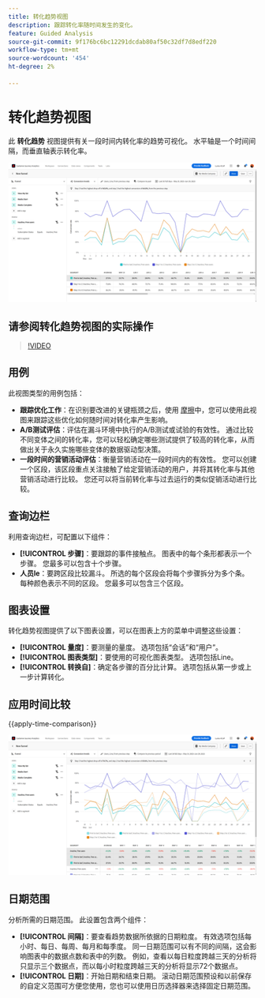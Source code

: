 ```yaml
---
title: 转化趋势视图
description: 跟踪转化率随时间发生的变化。
feature: Guided Analysis
source-git-commit: 9f176bc6bc12291dcdab80af50c32df7d8edf220
workflow-type: tm+mt
source-wordcount: '454'
ht-degree: 2%

---
```


# 转化趋势视图

此 **转化趋势** 视图提供有关一段时间内转化率的趋势可视化。 水平轴是一个时间间隔，而垂直轴表示转化率。

![转化趋势](../assets/conversion-trends.png)

## 请参阅转化趋势视图的实际操作

>[!VIDEO](https://video.tv.adobe.com/v/3421662/?learn=on)

## 用例

此视图类型的用例包括：

* **跟踪优化工作**：在识别要改进的关键瓶颈之后，使用 [摩擦](friction.md)中，您可以使用此视图来跟踪这些优化如何随时间对转化率产生影响。
* **A/B测试评估**：评估在漏斗环境中执行的A/B测试或试验的有效性。 通过比较不同变体之间的转化率，您可以轻松确定哪些测试提供了较高的转化率，从而做出关于永久实施哪些变体的数据驱动型决策。
* **一段时间的营销活动评估**：衡量营销活动在一段时间内的有效性。 您可以创建一个区段，该区段重点关注接触了给定营销活动的用户，并将其转化率与其他营销活动进行比较。 您还可以将当前转化率与过去运行的类似促销活动进行比较。

## 查询边栏

利用查询边栏，可配置以下组件：

* **[!UICONTROL 步骤]**：要跟踪的事件接触点。 图表中的每个条形都表示一个步骤。 您最多可以包含十个步骤。
* **人员le**：要跨区段比较漏斗。 所选的每个区段会将每个步骤拆分为多个条。 每种颜色表示不同的区段。 您最多可以包含三个区段。

## 图表设置

转化趋势视图提供了以下图表设置，可以在图表上方的菜单中调整这些设置：

* **[!UICONTROL 量度]**：要测量的量度。 选项包括“会话”和“用户”。
* **[!UICONTROL 图表类型]**：要使用的可视化图表类型。 选项包括Line。
* **[!UICONTROL 转换自]**：确定各步骤的百分比计算。 选项包括从第一步或上一步计算转化。

## 应用时间比较

{{apply-time-comparison}}

![转化趋势时间比较](../assets/conversion-trends-compare.png)

## 日期范围

分析所需的日期范围。 此设置包含两个组件：

* **[!UICONTROL 间隔]**：要查看趋势数据所依据的日期粒度。 有效选项包括每小时、每日、每周、每月和每季度。 同一日期范围可以有不同的间隔，这会影响图表中的数据点数和表中的列数。 例如，查看以每日粒度跨越三天的分析将只显示三个数据点，而以每小时粒度跨越三天的分析将显示72个数据点。
* **[!UICONTROL 日期]**：开始日期和结束日期。 滚动日期范围预设和以前保存的自定义范围可方便您使用，您也可以使用日历选择器来选择固定日期范围。
